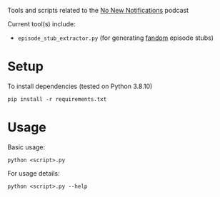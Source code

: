 Tools and scripts related to the [No New Notifications](1) podcast 

Current tool(s) include:
* `episode_stub_extractor.py` (for generating [fandom](2) episode stubs)


# Setup

To install dependencies (tested on Python 3.8.10)

    pip install -r requirements.txt


# Usage

Basic usage:

    python <script>.py

For usage details:
    
    python <script>.py --help


[1]: https://nonewnotifications.com/
[2]: https://nonewnotifications.fandom.com/
